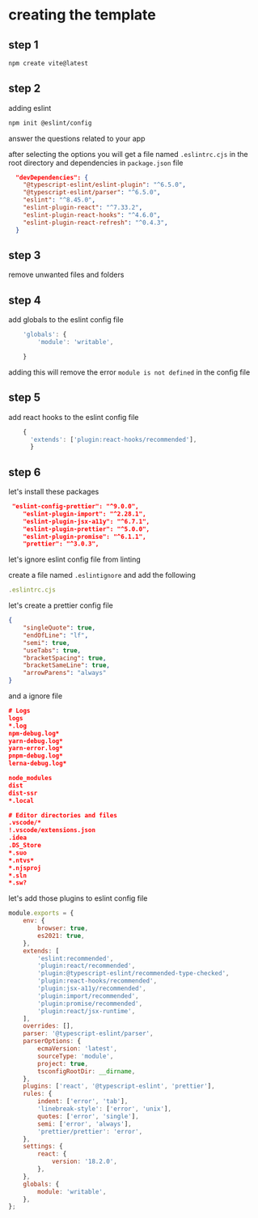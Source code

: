 # creating the template
## step 1

```bash
npm create vite@latest
```
## step 2
adding eslint
```bash
npm init @eslint/config
```
answer the questions related to your app

after selecting the options you will get a file named `.eslintrc.cjs` in the root directory
and dependencies in `package.json` file
```json
  "devDependencies": {
    "@typescript-eslint/eslint-plugin": "^6.5.0",
    "@typescript-eslint/parser": "^6.5.0",
    "eslint": "^8.45.0",
    "eslint-plugin-react": "^7.33.2",
    "eslint-plugin-react-hooks": "^4.6.0",
    "eslint-plugin-react-refresh": "^0.4.3",
  }
```
## step 3

remove unwanted files and folders

## step 4

add globals to the eslint config file
```js
	'globals': {
		'module': 'writable',

	}
```
adding this will remove the error `module is not defined` in the config file

## step 5

add react hooks to the eslint config file
```js
   	{
      'extends': ['plugin:react-hooks/recommended'],
      }
```

## step 6
let's install these packages
```json
 "eslint-config-prettier": "^9.0.0",
    "eslint-plugin-import": "^2.28.1",
    "eslint-plugin-jsx-a11y": "^6.7.1",
    "eslint-plugin-prettier": "^5.0.0",
    "eslint-plugin-promise": "^6.1.1",
    "prettier": "^3.0.3",
```

let's ignore eslint config file from linting

create a file named `.eslintignore` and add the following
```js
.eslintrc.cjs
```

let's create a prettier config file

```json
{
    "singleQuote": true,
    "endOfLine": "lf",
    "semi": true,
    "useTabs": true,
    "bracketSpacing": true,
    "bracketSameLine": true,
    "arrowParens": "always"
}
```
and a ignore file

```json
# Logs
logs
*.log
npm-debug.log*
yarn-debug.log*
yarn-error.log*
pnpm-debug.log*
lerna-debug.log*

node_modules
dist
dist-ssr
*.local

# Editor directories and files
.vscode/*
!.vscode/extensions.json
.idea
.DS_Store
*.suo
*.ntvs*
*.njsproj
*.sln
*.sw?
```

let's add those plugins to eslint config file

```cjs
module.exports = {
	env: {
		browser: true,
		es2021: true,
	},
	extends: [
		'eslint:recommended',
		'plugin:react/recommended',
		'plugin:@typescript-eslint/recommended-type-checked',
		'plugin:react-hooks/recommended',
		'plugin:jsx-a11y/recommended',
		'plugin:import/recommended',
		'plugin:promise/recommended',
		'plugin:react/jsx-runtime',
	],
	overrides: [],
	parser: '@typescript-eslint/parser',
	parserOptions: {
		ecmaVersion: 'latest',
		sourceType: 'module',
		project: true,
		tsconfigRootDir: __dirname,
	},
	plugins: ['react', '@typescript-eslint', 'prettier'],
	rules: {
		indent: ['error', 'tab'],
		'linebreak-style': ['error', 'unix'],
		quotes: ['error', 'single'],
		semi: ['error', 'always'],
		'prettier/prettier': 'error',
	},
	settings: {
		react: {
			version: '18.2.0',
		},
	},
	globals: {
		module: 'writable',
	},
};
```